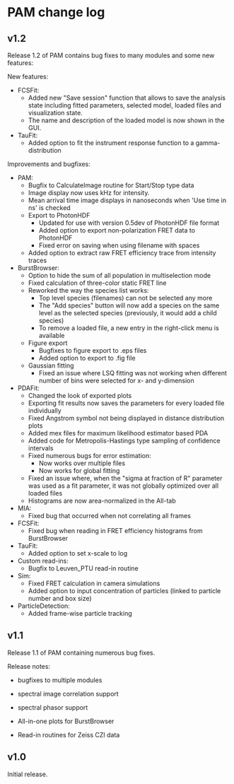 PAM change log
========================

v1.2
------

Release 1.2 of PAM contains bug fixes to many modules and some new features:

New features:

*  FCSFit:
    *  Added new "Save session" function that allows to save the analysis state including fitted parameters, selected model, loaded files and visualization state.
    *  The name and description of the loaded model is now shown in the GUI.
*  TauFit:
    *  Added option to fit the instrument response function to a gamma-distribution

Improvements and bugfixes:

* PAM:
    *  Bugfix to CalculateImage routine for Start/Stop type data
    *  Image display now uses kHz for intensity.
    *  Mean arrival time image displays in nanoseconds when 'Use time in ns' is checked
    *  Export to PhotonHDF
        *  Updated for use with version 0.5dev of PhotonHDF file format
        *  Added option to export non-polarization FRET data to PhotonHDF
        *  Fixed error on saving when using filename with spaces
    *  Added option to extract raw FRET efficiency trace from intensity traces
*  BurstBrowser:
    *  Option to hide the sum of all population in multiselection mode
    *  Fixed calculation of three-color static FRET line
    *  Reworked the way the species list works:
        *  Top level species (filenames) can not be selected any more
        *  The "Add species" button will now add a species on the same level as the selected species (previously, it would add a child species)
        *  To remove a loaded file, a new entry in the right-click menu is available
    *  Figure export
        *  Bugfixes to figure export to .eps files
        *  Added option to export to .fig file
    *  Gaussian fitting
        *  Fixed an issue where LSQ fitting was not working when different number of bins were selected for x- and y-dimension
*  PDAFit:
    *  Changed the look of exported plots
    *  Exporting fit results now saves the parameters for every loaded file individually
    *  Fixed Angstrom symbol not being displayed in distance distribution plots
    *  Added mex files for maximum likelihood estimator based PDA
    *  Added code for Metropolis-Hastings type sampling of confidence intervals
    *  Fixed numerous bugs for error estimation:
        *  Now works over multiple files
        *  Now works for global fitting
    *  Fixed an issue where, when the "sigma at fraction of R" parameter was used as a fit parameter, it was not globally optimized over all loaded files 
    *  Histograms are now area-normalized in the All-tab
*  MIA:
    *  Fixed bug that occurred when not correlating all frames
*  FCSFit:
    *  Fixed bug when reading in FRET efficiency histograms from BurstBrowser
*  TauFit:
    *  Added option to set x-scale to log
*  Custom read-ins:
    *  Bugfix to Leuven_PTU read-in routine
*  Sim:
    *  Fixed FRET calculation in camera simulations
    *  Added option to input concentration of particles (linked to particle number and box size)
*  ParticleDetection:
    *  Added frame-wise particle tracking


v1.1
------

Release 1.1 of PAM containing numerous bug fixes.

Release notes:

*  bugfixes to multiple modules

*  spectral image correlation support

*  spectral phasor support

*  All-in-one plots for BurstBrowser

*  Read-in routines for Zeiss CZI data

v1.0
-----

Initial release.